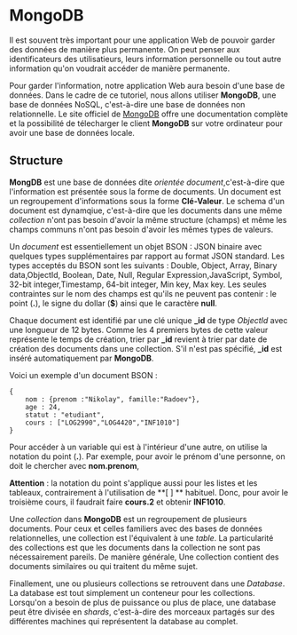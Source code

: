 #  MongoDB

Il est souvent très important pour une application Web de pouvoir garder des données de manière plus permanente. On peut penser aux identificateurs des utilisatieurs, leurs information personnelle ou tout autre information qu'on voudrait accéder de manière permanente.

Pour garder l'information, notre application Web aura besoin d'une base de données. Dans le cadre de ce tutoriel, nous allons utiliser **MongoDB**, une base de données NoSQL, c'est-à-dire une base de données non relationnelle. Le site officiel de [MongoDB](https://www.mongodb.com/) offre une documentation complète et la possibilité de télecharger le client **MongoDB** sur votre ordinateur pour avoir une base de données locale.

## Structure

**MongDB** est une base de données dite _orientée document_,c'est-à-dire que l'information est présentée sous la forme de documents. Un document est un regroupement d'informations sous la forme **Clé-Valeur**. Le schema d'un document est dynamqiue, c'est-à-dire que les documents dans une même _collection_ n'ont pas besoin d'avoir la même structure (champs) et même les champs communs n'ont pas besoin d'avoir les mêmes types de valeurs.

Un _document_ est essentiellement un objet BSON : JSON binaire avec quelques types supplémentaires par rapport au format JSON standard. Les types acceptés du BSON sont les suivants : Double, Object, Array, Binary data,ObjectId, Boolean, Date, Null, Regular Expression,JavaScript, Symbol, 32-bit integer,Timestamp, 64-bit integer, Min key, Max key. Les seules contraintes sur le nom des champs est qu'ils ne peuvent pas contenir : le point (**.**), le signe du dollar (**$**) ainsi que le caractère **null**.

Chaque document est identifié par une clé unique **\_id** de type _ObjectId_ avec une longueur de 12 bytes. Comme les 4 premiers bytes de cette valeur représente le temps de création, trier par **\_id** revient à trier par date de création des documents dans une collection. S'il n'est pas spécifié, **\_id** est inséré automatiquement par **MongoDB**.

Voici un exemple d'un document BSON :
```mongodb
{
    nom : {prenom :"Nikolay", famille:"Radoev"},
    age : 24,
    statut : "etudiant",
    cours : ["LOG2990","LOG4420","INF1010"]
}
```
Pour accéder à un variable qui est à l'intérieur d'une autre, on utilise la notation du point (**.**). Par exemple, pour avoir le prénom d'une personne, on doit le chercher avec **nom.prenom**,

**Attention** : la notation du point s'applique aussi pour les listes et les tableaux, contrairement à l'utilisation de **[  ] ** habituel. Donc, pour avoir le troisième cours, il faudrait faire **cours.2** et obtenir **INF1010**.

Une _collection_ dans **MongoDB** est un regroupement de plusieurs documents. Pour ceux et celles familiers avec des bases de données relationnelles, une collection est l'équivalent à une _table_. La particularité des collections est que les documents dans la collection ne sont pas nécessairement pareils. De manière générale, Une collection contient des documents similaires ou qui traitent du même sujet.

Finallement, une ou plusieurs collections se retrouvent dans une _Database_. La database est tout simplement un conteneur pour les collections. Lorsqu'on a besoin de plus de puissance ou plus de place, une database peut être divisée en _shards_, c'est-à-dire des morceaux partagés sur des différentes machines qui représentent la database au complet.